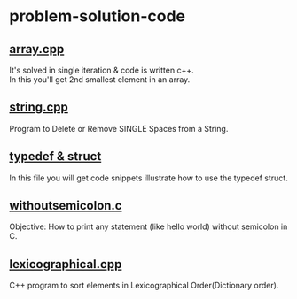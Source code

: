 # problem-solution-code
## [array.cpp](https://github.com/yuvraj2711/problem-solution-code/blob/master/array.cpp)
  It's solved in single iteration & code is written c++.<br>
  In this you'll get 2nd smallest element in an array.
## [string.cpp](https://github.com/yuvraj2711/problem-solution-code/blob/master/string.cpp)
   Program to Delete or Remove SINGLE Spaces from a String.
## [typedef & struct](https://github.com/yuvraj2711/problem-solution-code/blob/master/typedef%20%26%20struct)
In this file you will get code snippets illustrate how to use the typedef struct.
## [withoutsemicolon.c](https://github.com/yuvraj2711/problem-solution-code/blob/master/withoutsemicolon.c)
Objective: How to print any statement (like hello world) without semicolon in C.
## [lexicographical.cpp](https://github.com/yuvraj2711/problem-solution-code/blob/master/lexicographical.cpp)
C++ program to sort elements in Lexicographical Order(Dictionary order).
